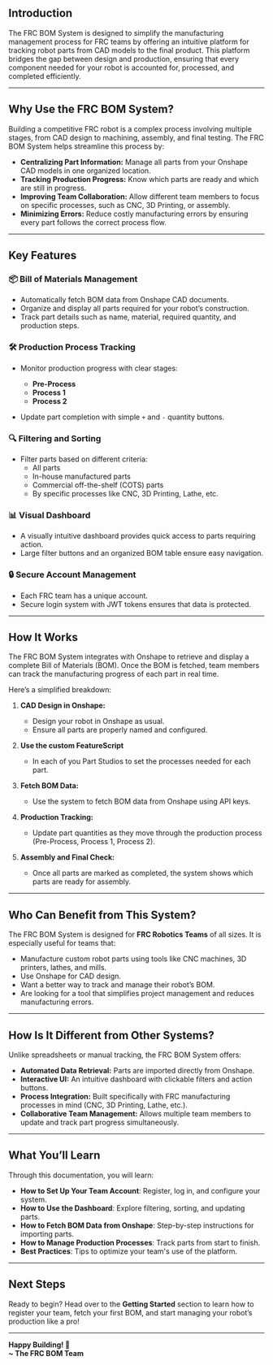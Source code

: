 

## **Introduction**

The FRC BOM System is designed to simplify the manufacturing management process for FRC teams by offering an intuitive platform for tracking robot parts from CAD models to the final product. This platform bridges the gap between design and production, ensuring that every component needed for your robot is accounted for, processed, and completed efficiently.

---

## **Why Use the FRC BOM System?**

Building a competitive FRC robot is a complex process involving multiple stages, from CAD design to machining, assembly, and final testing. The FRC BOM System helps streamline this process by:

- **Centralizing Part Information:** Manage all parts from your Onshape CAD models in one organized location.
- **Tracking Production Progress:** Know which parts are ready and which are still in progress.
- **Improving Team Collaboration:** Allow different team members to focus on specific processes, such as CNC, 3D Printing, or assembly.
- **Minimizing Errors:** Reduce costly manufacturing errors by ensuring every part follows the correct process flow.

---

## **Key Features**

### 📦 **Bill of Materials Management**
- Automatically fetch BOM data from Onshape CAD documents.
- Organize and display all parts required for your robot’s construction.
- Track part details such as name, material, required quantity, and production steps.

### 🛠️ **Production Process Tracking**
- Monitor production progress with clear stages:
    - **Pre-Process**
    - **Process 1**
    - **Process 2**

- Update part completion with simple `+` and `-` quantity buttons.

### 🔍 **Filtering and Sorting**
- Filter parts based on different criteria:
    - All parts
    - In-house manufactured parts
    - Commercial off-the-shelf (COTS) parts
    - By specific processes like CNC, 3D Printing, Lathe, etc.

### 📊 **Visual Dashboard**
- A visually intuitive dashboard provides quick access to parts requiring action.
- Large filter buttons and an organized BOM table ensure easy navigation.

### 🔒 **Secure Account Management**
- Each FRC team has a unique account.
- Secure login system with JWT tokens ensures that data is protected.

---

## **How It Works**

The FRC BOM System integrates with Onshape to retrieve and display a complete Bill of Materials (BOM). Once the BOM is fetched, team members can track the manufacturing progress of each part in real time.

Here’s a simplified breakdown:

1. **CAD Design in Onshape:**
    - Design your robot in Onshape as usual.
    - Ensure all parts are properly named and configured.
2. **Use the custom FeatureScript**
   - In each of you Part Studios to set the processes needed for each part.
3. **Fetch BOM Data:**
    - Use the system to fetch BOM data from Onshape using API keys.

4. **Production Tracking:**
    - Update part quantities as they move through the production process (Pre-Process, Process 1, Process 2).

5. **Assembly and Final Check:**
    - Once all parts are marked as completed, the system shows which parts are ready for assembly.

---

## **Who Can Benefit from This System?**

The FRC BOM System is designed for **FRC Robotics Teams** of all sizes. It is especially useful for teams that:

- Manufacture custom robot parts using tools like CNC machines, 3D printers, lathes, and mills.
- Use Onshape for CAD design.
- Want a better way to track and manage their robot’s BOM.
- Are looking for a tool that simplifies project management and reduces manufacturing errors.

---

## **How Is It Different from Other Systems?**

Unlike spreadsheets or manual tracking, the FRC BOM System offers:

- **Automated Data Retrieval:** Parts are imported directly from Onshape.
- **Interactive UI:** An intuitive dashboard with clickable filters and action buttons.
- **Process Integration:** Built specifically with FRC manufacturing processes in mind (CNC, 3D Printing, Lathe, etc.).
- **Collaborative Team Management:** Allows multiple team members to update and track part progress simultaneously.

---

## **What You’ll Learn**

Through this documentation, you will learn:

- **How to Set Up Your Team Account**: Register, log in, and configure your system.
- **How to Use the Dashboard**: Explore filtering, sorting, and updating parts.
- **How to Fetch BOM Data from Onshape**: Step-by-step instructions for importing parts.
- **How to Manage Production Processes**: Track parts from start to finish.
- **Best Practices**: Tips to optimize your team's use of the platform.

---

## **Next Steps**

Ready to begin? Head over to the **Getting Started** section to learn how to register your team, fetch your first BOM, and start managing your robot’s production like a pro!

---

**Happy Building! 🚀**  
**~ The FRC BOM Team**  
